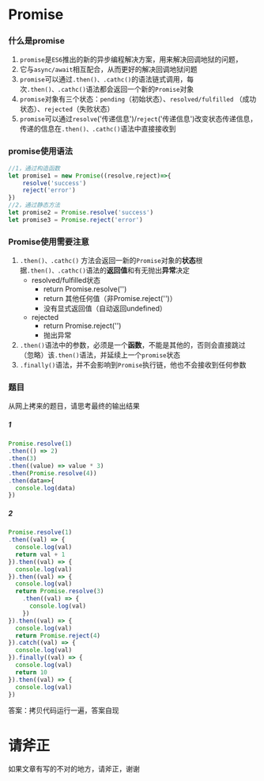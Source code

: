 # Promise

### 什么是promise

1. `promise`是`ES6`推出的新的异步编程解决方案，用来解决回调地狱的问题，
2. 它与`async/await`相互配合，从而更好的解决回调地狱问题
3. `promise`可以通过`.then()、.cathc()`的语法链式调用，每次`.then()、.cathc()`语法都会返回一个新的`Promise`对象
4. `promise`对象有三个状态：`pending`（初始状态）、`resolved/fulfilled` （成功状态）、`rejected`（失败状态）
5. `promise`可以通过`resolve`('传递信息')/`reject`('传递信息')改变状态传递信息，传递的信息在`.then()、.cathc()`语法中直接接收到

### promise使用语法

```js
//1，通过构造函数
let promise1 = new Promise((resolve,reject)=>{
    resolve('success')
    reject('error')
})
//2，通过静态方法
let promise2 = Promise.resolve('success')
let promise3 = Promise.reject('error')
```

### Promise使用需要注意

1. `.then()、.cathc()` 方法会返回一新的`Promise`对象的**状态**根据`.then()、.cathc()`语法的**返回值**和有无抛出**异常**决定
   - resolved/fulfilled状态
     - return Promise.resolve('')
     - return 其他任何值（非Promise.reject('')）
     - 没有显式返回值（自动返回undefined）
   - rejected
     - return Promise.reject('')
     - 抛出异常
2. `.then()`语法中的参数，必须是一个**函数**，不能是其他的，否则会直接跳过（忽略）该`.then()`语法，并延续上一个`promise`状态
3. `.finally()`语法，并不会影响到`Promise`执行链，他也不会接收到任何参数

### 题目

从网上拷来的题目，请思考最终的输出结果

##### 1

```js
Promise.resolve(1)
.then(() => 2)
.then(3)
.then((value) => value * 3)
.then(Promise.resolve(4))
.then(data=>{
  console.log(data)
})
```

##### 2

```js
Promise.resolve(1)
.then((val) => {
  console.log(val)
  return val + 1
}).then((val) => {
  console.log(val)
}).then((val) => {
  console.log(val)
  return Promise.resolve(3)
    .then((val) => {
      console.log(val)
    })
}).then((val) => {
  console.log(val)
  return Promise.reject(4)
}).catch((val) => {
  console.log(val)
}).finally((val) => {
  console.log(val)
  return 10
}).then((val) => {
  console.log(val)
})
```



答案：拷贝代码运行一遍，答案自现

# 请斧正

如果文章有写的不对的地方，请斧正，谢谢